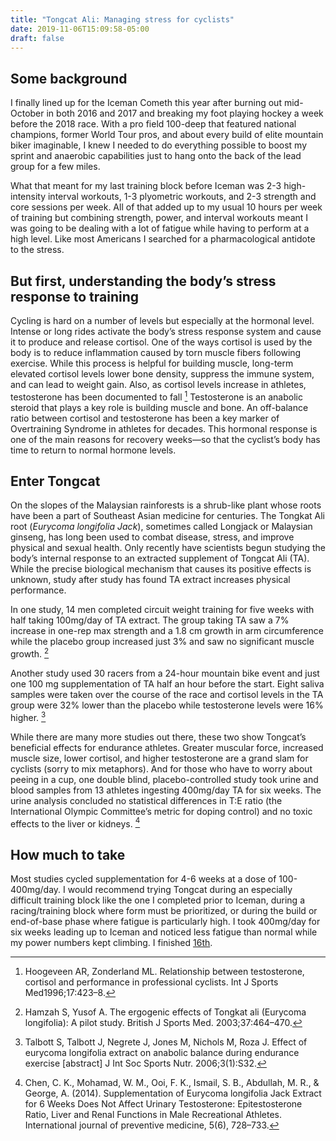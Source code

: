 ```yaml
---
title: "Tongcat Ali: Managing stress for cyclists"
date: 2019-11-06T15:09:58-05:00
draft: false
---
```


## Some background

I finally lined up for the Iceman Cometh this year after burning out mid-October in both 2016 and 2017 and breaking my foot playing hockey a week before the 2018 race. With a pro field 100-deep that featured national champions, former World Tour pros, and about every build of elite mountain biker imaginable, I knew I needed to do everything possible to boost my sprint and anaerobic capabilities just to hang onto the back of the lead group for a few miles. 

What that meant for my last training block before Iceman was 2-3 high-intensity interval workouts, 1-3 plyometric workouts, and 2-3 strength and core sessions per week. All of that added up to my usual 10 hours per week of training but combining strength, power, and interval workouts meant I was going to be dealing with a lot of fatigue while having to perform at a high level. Like most Americans I searched for a pharmacological antidote to the stress.

## But first, understanding the body’s stress response to training

Cycling is hard on a number of levels but especially at the hormonal level. Intense or long rides activate the body’s stress response system and cause it to produce and release cortisol. One of the ways cortisol is used by the body is to reduce inflammation caused by torn muscle fibers following exercise. While this process is helpful for building muscle, long-term elevated cortisol levels lower bone density, suppress the immune system, and can lead to weight gain. Also, as cortisol levels increase in athletes, testosterone has been documented to fall [^1] Testosterone is an anabolic steroid that plays a key role is building muscle and bone. An off-balance ratio between cortisol and testosterone has been a key marker of Overtraining Syndrome in athletes for decades. This hormonal response is one of the main reasons for recovery weeks—so that the cyclist’s body has time to return to normal hormone levels.

## Enter Tongcat

On the slopes of the Malaysian rainforests is a shrub-like plant whose roots have been a part of Southeast Asian medicine for centuries. The Tongkat Ali root (*Eurycoma longifolia Jack*), sometimes called Longjack or Malaysian ginseng, has long been used to combat disease, stress, and improve physical and sexual health. Only recently have scientists begun studying the body’s internal response to an extracted supplement of Tongcat Ali (TA). While the precise biological mechanism that causes its positive effects is unknown, study after study has found TA extract increases physical performance.

In one study, 14 men completed circuit weight training for five weeks with half taking 100mg/day of TA extract. The group taking TA saw a 7% increase in one-rep max strength and a 1.8 cm growth in arm circumference while the placebo group increased just 3% and saw no significant muscle growth. [^2]

Another study used 30 racers from a 24-hour mountain bike event and just one 100 mg supplementation of TA half an hour before the start. Eight saliva samples were taken over the course of the race and cortisol levels in the TA group were 32% lower than the placebo while testosterone levels were 16% higher. [^3]

While there are many more studies out there, these two show Tongcat’s beneficial effects for endurance athletes. Greater muscular force, increased muscle size, lower cortisol, and higher testosterone are a grand slam for cyclists (sorry to mix metaphors). And for those who have to worry about peeing in a cup, one double blind, placebo-controlled study took urine and blood samples from 13 athletes ingesting 400mg/day TA for six weeks. The urine analysis concluded no statistical differences in T:E ratio (the International Olympic Committee’s metric for doping control) and no toxic effects to the liver or kidneys. [^4]

## How much to take

Most studies cycled supplementation for 4-6 weeks at a dose of 100-400mg/day. I would recommend trying Tongcat during an especially difficult training block like the one I completed prior to Iceman, during a racing/training block where form must be prioritized, or during the build or end-of-base phase where fatigue is particularly high. I took 400mg/day for six weeks leading up to Iceman and noticed less fatigue than normal while my power numbers kept climbing. I finished [16th](https://www.iceman.com/events/1993373-2019-bell-s-iceman-cometh-challenge/event_scoring_results).

[^1]: Hoogeveen AR, Zonderland ML. Relationship between testosterone, cortisol and performance in professional cyclists. Int J Sports Med1996;17:423–8.

[^2]: Hamzah S, Yusof A. The ergogenic effects of Tongkat ali (Eurycoma longifolia): A pilot study. British J Sports Med. 2003;37:464–470.

[^3]: Talbott S, Talbott J, Negrete J, Jones M, Nichols M, Roza J. Effect of eurycoma longifolia extract on anabolic balance during endurance exercise [abstract] J Int Soc Sports Nutr. 2006;3(1):S32.

[^4]: Chen, C. K., Mohamad, W. M., Ooi, F. K., Ismail, S. B., Abdullah, M. R., & George, A. (2014). Supplementation of Eurycoma longifolia Jack Extract for 6 Weeks Does Not Affect Urinary Testosterone: Epitestosterone Ratio, Liver and Renal Functions in Male Recreational Athletes. International journal of preventive medicine, 5(6), 728–733.
